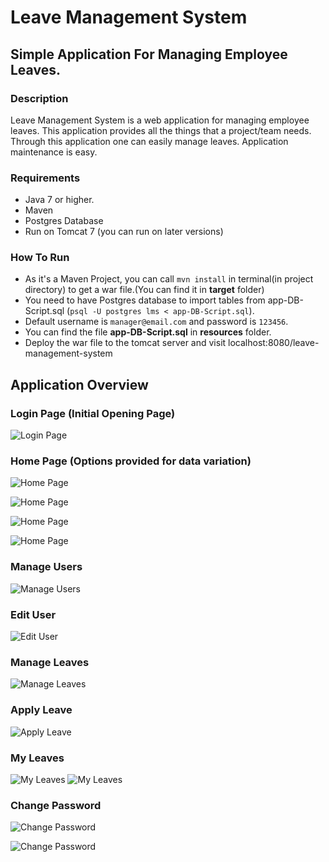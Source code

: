 # Leave Management System
## Simple Application For Managing Employee Leaves.

### Description
Leave Management System is a web application for managing employee leaves. This application provides all the things that a project/team needs. Through this application one can easily manage leaves. Application maintenance is easy.

### Requirements
* Java 7 or higher.
* Maven
* Postgres Database
* Run on Tomcat 7 (you can run on later versions)

### How To Run
* As it's a Maven Project, you can call `mvn install` in terminal(in project directory) to get a war file.(You can find it in **target** folder)
* You need to have Postgres database to import tables from app-DB-Script.sql (`psql -U postgres lms < app-DB-Script.sql`).
* Default username is `manager@email.com` and password is `123456`.
* You can find the file **app-DB-Script.sql**  in **resources** folder.
* Deploy the war file to the tomcat server and visit localhost:8080/leave-management-system

## Application Overview
### Login Page (Initial Opening Page)
![Login Page](https://github.com/NaveenKumarK219/leave-management-system/blob/master/resources/screenshots/Screenshot_2018-11-12%20Leave%20Management%20System.png)

### Home Page (Options provided for data variation)
![Home Page](https://github.com/NaveenKumarK219/leave-management-system/blob/master/resources/screenshots/Screenshot_2018-11-12%20Home.png)

![Home Page](https://github.com/NaveenKumarK219/leave-management-system/blob/master/resources/screenshots/Screenshot_2018-11-12%20Home(1).png)

![Home Page](https://github.com/NaveenKumarK219/leave-management-system/blob/master/resources/screenshots/Screenshot_2018-11-12%20Home(2).png)

![Home Page](https://github.com/NaveenKumarK219/leave-management-system/blob/master/resources/screenshots/Screenshot_2018-11-12%20Home(3).png)

### Manage Users
![Manage Users](https://github.com/NaveenKumarK219/leave-management-system/blob/master/resources/screenshots/Screenshot_2018-11-12%20Manage%20Users.png)

### Edit User
![Edit User](https://github.com/NaveenKumarK219/leave-management-system/blob/master/resources/screenshots/Screenshot_2018-11-12%20Edit%20User.png)

### Manage Leaves
![Manage Leaves](https://github.com/NaveenKumarK219/leave-management-system/blob/master/resources/screenshots/Screenshot_2018-11-12%20Manage%20Leaves.png)

### Apply Leave
![Apply Leave](https://github.com/NaveenKumarK219/leave-management-system/blob/master/resources/screenshots/Screenshot_2018-11-12%20Apply%20Leave.png)

### My Leaves
![My Leaves](https://github.com/NaveenKumarK219/leave-management-system/blob/master/resources/screenshots/Screenshot_2018-11-12%20My%20Leaves.png)
![My Leaves](https://github.com/NaveenKumarK219/leave-management-system/blob/master/resources/screenshots/Screenshot_2018-11-12%20My%20Leaves(1).png)

### Change Password
![Change Password](https://github.com/NaveenKumarK219/leave-management-system/blob/master/resources/screenshots/Screenshot_2018-11-12%20Change%20Password.png)

![Change Password](https://github.com/NaveenKumarK219/leave-management-system/blob/master/resources/screenshots/Screenshot_2018-11-12%20Change%20Password(1).png)
